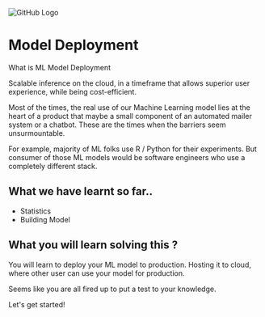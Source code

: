 ![GitHub Logo](https://s3.ap-south-1.amazonaws.com/greyatom-social/GreyAtom-logo.png)

# Model Deployment

What is ML Model Deployment

Scalable inference on the cloud, in a timeframe that allows superior user experience, while being cost-efficient. 

Most of the times, the real use of our Machine Learning model lies at the heart of a product that maybe a small component of an automated mailer system or a chatbot. These are the times when the barriers seem unsurmountable.

For example, majority of ML folks use R / Python for their experiments. But consumer of those ML models would be software engineers who use a completely different stack.


## What we have learnt so far..

- Statistics 
- Building Model

## What you will learn solving this ?

You will learn to deploy your ML model to production. Hosting it to cloud, where other user can use your model for production.



Seems like you are all fired up to put a test to your knowledge.

Let's get started!
